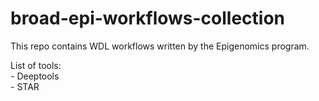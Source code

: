 # broad-epi-workflows-collection
This repo contains WDL workflows written by the Epigenomics program.

List of tools: <br>
	- Deeptools <br>
	- STAR

